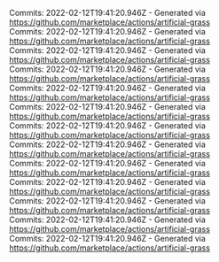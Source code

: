 Commits: 2022-02-12T19:41:20.946Z - Generated via https://github.com/marketplace/actions/artificial-grass
<br>
Commits: 2022-02-12T19:41:20.946Z - Generated via https://github.com/marketplace/actions/artificial-grass
<br>
Commits: 2022-02-12T19:41:20.946Z - Generated via https://github.com/marketplace/actions/artificial-grass
<br>
Commits: 2022-02-12T19:41:20.946Z - Generated via https://github.com/marketplace/actions/artificial-grass
<br>
Commits: 2022-02-12T19:41:20.946Z - Generated via https://github.com/marketplace/actions/artificial-grass
<br>
Commits: 2022-02-12T19:41:20.946Z - Generated via https://github.com/marketplace/actions/artificial-grass
<br>
Commits: 2022-02-12T19:41:20.946Z - Generated via https://github.com/marketplace/actions/artificial-grass
<br>
Commits: 2022-02-12T19:41:20.946Z - Generated via https://github.com/marketplace/actions/artificial-grass
<br>
Commits: 2022-02-12T19:41:20.946Z - Generated via https://github.com/marketplace/actions/artificial-grass
<br>
Commits: 2022-02-12T19:41:20.946Z - Generated via https://github.com/marketplace/actions/artificial-grass
<br>
Commits: 2022-02-12T19:41:20.946Z - Generated via https://github.com/marketplace/actions/artificial-grass
<br>
Commits: 2022-02-12T19:41:20.946Z - Generated via https://github.com/marketplace/actions/artificial-grass
<br>
Commits: 2022-02-12T19:41:20.946Z - Generated via https://github.com/marketplace/actions/artificial-grass
<br>
